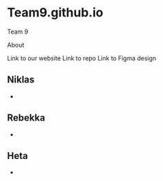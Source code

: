 # Team9.github.io
Team 9 

About 

Link to our website
Link to repo 
Link to Figma design

Niklas
-
-

Rebekka 
-
-


Heta 
-
-

